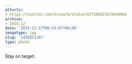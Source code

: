 ```yaml
---
alturls:
- https://twitter.com/bismark/status/677280323575640064
archive:
- 2015-12
date: '2015-12-17T00:13:07+00:00'
imagetype: jpg
slug: '1450311187'
type: photo
---
```


Stay on target.
